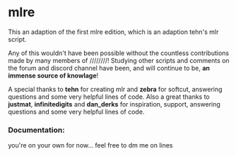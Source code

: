# mlre

This an adaption of the first mlre edition, which is an adaption tehn's mlr script.



Any of this wouldn't have been possible without the countless contributions made by many members of ////////! Studying other scripts and comments on the forum and discord channel have been, and will continue to be, **an immense source of knowlage**! 

A special thanks to **tehn** for creating mlr and **zebra** for softcut, answering questions and some very helpful lines of code. Also a great thanks to **justmat**, **infinitedigits** and **dan_derks** for inspiration, support, answering questions and some very helpful lines of code.

### Documentation:
you're on your own for now... feel free to dm me on lines
